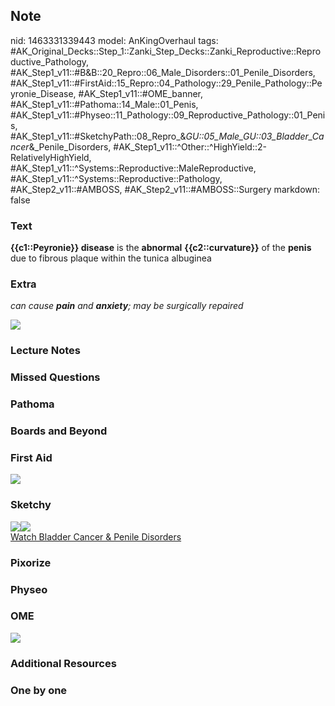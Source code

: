 ## Note
nid: 1463331339443
model: AnKingOverhaul
tags: #AK_Original_Decks::Step_1::Zanki_Step_Decks::Zanki_Reproductive::Reproductive_Pathology, #AK_Step1_v11::#B&B::20_Repro::06_Male_Disorders::01_Penile_Disorders, #AK_Step1_v11::#FirstAid::15_Repro::04_Pathology::29_Penile_Pathology::Peyronie_Disease, #AK_Step1_v11::#OME_banner, #AK_Step1_v11::#Pathoma::14_Male::01_Penis, #AK_Step1_v11::#Physeo::11_Pathology::09_Reproductive_Pathology::01_Penis, #AK_Step1_v11::#SketchyPath::08_Repro_&_GU::05_Male_GU::03_Bladder_Cancer_&_Penile_Disorders, #AK_Step1_v11::^Other::^HighYield::2-RelativelyHighYield, #AK_Step1_v11::^Systems::Reproductive::MaleReproductive, #AK_Step1_v11::^Systems::Reproductive::Pathology, #AK_Step2_v11::#AMBOSS, #AK_Step2_v11::#AMBOSS::Surgery
markdown: false

### Text
<div>
  <b>{{c1::Peyronie}} disease</b> is the <b>abnormal</b>
  <b>{{c2::curvature}}</b> of the <b>penis</b> due to fibrous
  plaque within the tunica albuginea
</div>

### Extra
<i>can cause <b>pain</b> and <b>anxiety</b>; may be surgically
repaired</i>
<div>
  <i><img src="paste-403357558637023.jpg" draggable="false"></i>
</div>

### Lecture Notes


### Missed Questions


### Pathoma


### Boards and Beyond


### First Aid
<img src="tmpSnO33g.png">

### Sketchy
<div><img src=
"31.%20Peyronie%20Disease%20Pathophysiology.jpg"><img src=
"Complete%20Sketch.jpg"></div><a href=
"https://dashboard.sketchy.com/study/medical/courses/medical-pathophysiology/units/medical-pathophysiology-reproductive-gu/videos/medical-pathophysiology-reproductive-and-gu-male-gu-bladder-cancer-and-penile-disorders?utm_source=anki&utm_medium=partnership&utm_campaign=february_update&utm_content=medical">Watch
Bladder Cancer & Penile Disorders</a>

### Pixorize


### Physeo


### OME
<div class="ome-widget">
  <a href="https://onlinemeded.org?ref=anki"><img src=
  "_OME_AnkiFlashcards_General_7.png"></a>
</div>

### Additional Resources


### One by one

